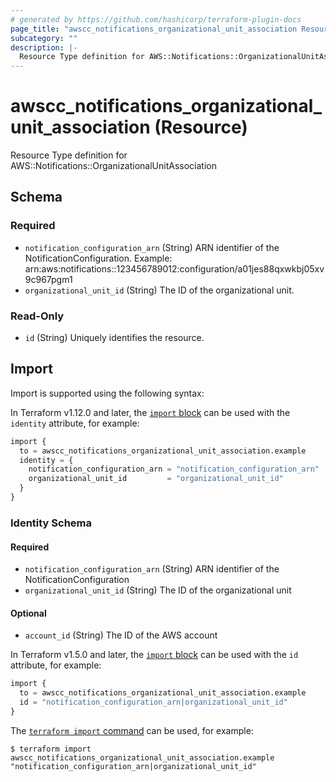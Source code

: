 ```yaml
---
# generated by https://github.com/hashicorp/terraform-plugin-docs
page_title: "awscc_notifications_organizational_unit_association Resource - terraform-provider-awscc"
subcategory: ""
description: |-
  Resource Type definition for AWS::Notifications::OrganizationalUnitAssociation
---
```


# awscc_notifications_organizational_unit_association (Resource)

Resource Type definition for AWS::Notifications::OrganizationalUnitAssociation



<!-- schema generated by tfplugindocs -->
## Schema

### Required

- `notification_configuration_arn` (String) ARN identifier of the NotificationConfiguration.
Example: arn:aws:notifications::123456789012:configuration/a01jes88qxwkbj05xv9c967pgm1
- `organizational_unit_id` (String) The ID of the organizational unit.

### Read-Only

- `id` (String) Uniquely identifies the resource.

## Import

Import is supported using the following syntax:

In Terraform v1.12.0 and later, the [`import` block](https://developer.hashicorp.com/terraform/language/import) can be used with the `identity` attribute, for example:

```terraform
import {
  to = awscc_notifications_organizational_unit_association.example
  identity = {
    notification_configuration_arn = "notification_configuration_arn"
    organizational_unit_id         = "organizational_unit_id"
  }
}
```

<!-- schema generated by tfplugindocs -->
### Identity Schema

#### Required

- `notification_configuration_arn` (String) ARN identifier of the NotificationConfiguration
- `organizational_unit_id` (String) The ID of the organizational unit

#### Optional

- `account_id` (String) The ID of the AWS account

In Terraform v1.5.0 and later, the [`import` block](https://developer.hashicorp.com/terraform/language/import) can be used with the `id` attribute, for example:

```terraform
import {
  to = awscc_notifications_organizational_unit_association.example
  id = "notification_configuration_arn|organizational_unit_id"
}
```

The [`terraform import` command](https://developer.hashicorp.com/terraform/cli/commands/import) can be used, for example:

```shell
$ terraform import awscc_notifications_organizational_unit_association.example "notification_configuration_arn|organizational_unit_id"
```
